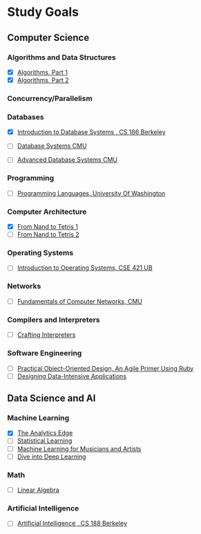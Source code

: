 # Study Goals

## Computer Science

### Algorithms and Data Structures
- [x] [Algorithms, Part 1](https://www.coursera.org/learn/algorithms-part1)
- [x] [Algorithms, Part 2](https://www.coursera.org/learn/algorithms-part2)

### Concurrency/Parallelism

### Databases
- [x] [Introduction to Database Systems , CS 186 Berkeley](https://archive.org/details/UCBerkeley_Course_Computer_Science_186)
- [ ] [Database Systems CMU](https://15445.courses.cs.cmu.edu/)
- [ ] [Advanced Database Systems CMU](http://15721.courses.cs.cmu.edu/spring2017)


### Programming
- [ ] [Programming Languages, University Of Washington](https://www.coursera.org/learn/programming-languages)


### Computer Architecture
- [x] [From Nand to Tetris 1](https://www.coursera.org/learn/build-a-computer)
- [ ] [From Nand to Tetris 2](https://www.coursera.org/learn/nand2tetris2)

### Operating Systems
- [ ] [Introduction to Operating Systems, CSE 421 UB](https://www.ops-class.org/)

### Networks
- [ ] [Fundamentals of Computer Networks, CMU](http://ini740.com/F18/)

### Compilers and Interpreters
- [ ] [Crafting Interpreters](http://craftinginterpreters.com/)

### Software Engineering
- [ ] [Practical Object-Oriented Design, An Agile Primer Using Ruby](http://www.poodr.com/)
- [ ] [Designing Data-Intensive Applications](https://dataintensive.net/)

## Data Science and AI

### Machine Learning
- [x] [The Analytics Edge](https://www.edx.org/course/analytics-edge-mitx-15-071x-3)
- [ ] [Statistical Learning](https://lagunita.stanford.edu/courses/humanitiessciences/statlearning/winter2016/info)
- [ ] [Machine Learning for Musicians and Artists](https://www.kadenze.com/courses/machine-learning-for-musicians-and-artists/info)
- [ ] [Dive into Deep Learning](http://d2l.ai/)

### Math
- [ ] [Linear Algebra](http://immersivemath.com/ila/index.html)

### Artificial Intelligence
- [ ] [Artificial Intelligence , CS 188 Berkeley](https://courses.edx.org/courses/BerkeleyX/CS188.1x-4/1T2015/info)
